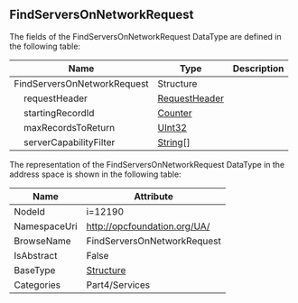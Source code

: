 <!-- datatype -->
## FindServersOnNetworkRequest
  
<!-- end of description -->
The fields of the FindServersOnNetworkRequest DataType are defined in the following table:  

|Name|Type|Description|
|---|---|---|
|FindServersOnNetworkRequest|Structure||
|&nbsp;&nbsp;&nbsp;&nbsp;requestHeader|[RequestHeader](../../../Part4/Services/RequestHeader/readme.md)||
|&nbsp;&nbsp;&nbsp;&nbsp;startingRecordId|[Counter](../../../Part4/DataTypes/Counter/readme.md)||
|&nbsp;&nbsp;&nbsp;&nbsp;maxRecordsToReturn|[UInt32](../../../Part3/DataTypes/UInt32/readme.md)||
|&nbsp;&nbsp;&nbsp;&nbsp;serverCapabilityFilter|[String](../../../Part3/DataTypes/String/readme.md)[]||

The representation of the FindServersOnNetworkRequest DataType in the address space is shown in the following table:  

|Name|Attribute|
|---|---|
|NodeId|i=12190|
|NamespaceUri|http://opcfoundation.org/UA/|
|BrowseName|FindServersOnNetworkRequest|
|IsAbstract|False|
|BaseType|[Structure](../../../Part3/DataTypes/Structure/readme.md)|
|Categories|Part4/Services|

